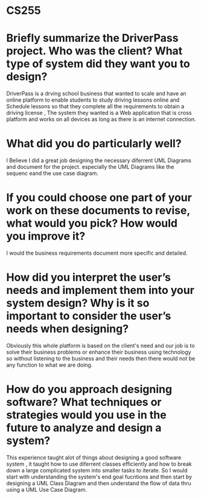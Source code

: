# CS255

# Briefly summarize the DriverPass project. Who was the client? What type of system did they want you to design?

DriverPass is a drving school business that wanted to scale and have an online platform to enable students to study driving lessons online and Schedule lessons so that they complete all the requirements to obtain a driving license , The system they wanted is a Web application that is cross platform and works on all devices as long as there is an internet connection.

# What did you do particularly well?
I Believe I did a great job designing the necessary diferrent UML Diagrams and document for the project. especially the UML Diagrams like the sequenc eand the use case diagram.

# If you could choose one part of your work on these documents to revise, what would you pick? How would you improve it?
I would the business requirements document more specific and detailed.

# How did you interpret the user’s needs and implement them into your system design? Why is it so important to consider the user’s needs when designing?
Obviously this whole platform is based on the client's need and our job is to solve their business problems or enhance their business using technology so without listening to the business and their needs then there would not be any function to what we are doing.

# How do you approach designing software? What techniques or strategies would you use in the future to analyze and design a system?
This experience taught alot of things about designing a good software system , it taught how to use diferrent classes efficiently and how to break down a large complicated system into smaller tasks to iterate. So I would start with understanding the system's end goal fucntions and then start by designing a UML Class Diagram and then understand the flow of data thru using a UML Use Case Diagram.
